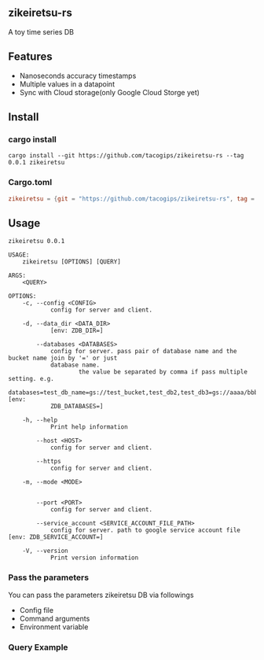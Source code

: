 ## zikeiretsu-rs
A toy time series DB

## Features
- Nanoseconds accuracy timestamps
- Multiple values in a datapoint
- Sync with Cloud storage(only Google Cloud Storge yet)

## Install
### cargo install
```
cargo install --git https://github.com/tacogips/zikeiretsu-rs --tag 0.0.1 zikeiretsu
```


### Cargo.toml
```toml
zikeiretsu = {git = "https://github.com/tacogips/zikeiretsu-rs", tag = "0.0.1" }
```

## Usage

```
zikeiretsu 0.0.1

USAGE:
    zikeiretsu [OPTIONS] [QUERY]

ARGS:
    <QUERY>

OPTIONS:
    -c, --config <CONFIG>
            config for server and client.

    -d, --data_dir <DATA_DIR>
            [env: ZDB_DIR=]

        --databases <DATABASES>
            config for server. pass pair of database name and the bucket name join by '=' or just
            database name.
                    the value be separated by comma if pass multiple setting. e.g.
            databases=test_db_name=gs://test_bucket,test_db2,test_db3=gs://aaaa/bbb/cccc [env:
            ZDB_DATABASES=]

    -h, --help
            Print help information

        --host <HOST>
            config for server and client.

        --https
            config for server and client.

    -m, --mode <MODE>


        --port <PORT>
            config for server and client.

        --service_account <SERVICE_ACCOUNT_FILE_PATH>
            config for server. path to google service account file [env: ZDB_SERVICE_ACCOUNT=]

    -V, --version
            Print version information
```


### Pass the parameters
You can pass the parameters zikeiretsu DB via followings

- Config file
- Command arguments
- Environment variable

###


### Query Example
```

```

